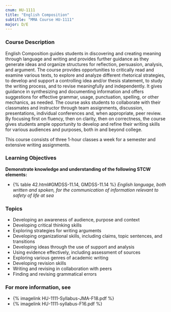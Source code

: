 ```yaml
---
cnum: HU-1111
title: "English Composition"
subtitle: "MMA Course HU-1111"
major: D/E
---
```


### Course Description

English Composition guides students in discovering and creating meaning through language and writing and provides further guidance as they generate ideas and organize structures for reflection, persuasion, analysis, and argument. The course provides opportunities to critically read and examine various texts, to explore and analyze different rhetorical strategies, to develop and support a controlling idea and/or thesis statement, to study the writing process, and to revise meaningfully and independently. It gives guidance in synthesizing and documenting information and offers suggestions for effective grammar, usage, punctuation, spelling, or other mechanics, as needed. The course asks students to collaborate with their classmates and instructor through team assignments, discussion, presentations, individual conferences and, when appropriate, peer review. By focusing first on fluency, then on clarity, then on correctness, the course gives students ample opportunity to develop and refine their writing skills for various audiences and purposes, both in and beyond college.

This course consists of three 1-hour classes a week for a semester and extensive writing assignments.


### Learning Objectives

**Demonstrate knowledge and understanding of the following STCW elements:**

* {% table 42.html#GMDSS-11.14, GMDSS-11.14 %} *English language, both written and spoken, for the communication of information relevant to safety of life at sea*


### Topics

*	Developing an awareness of audience, purpose and context
*	Developing critical thinking skills
*	Exploring strategies for writing arguments
*	Developing organizational skills, including claims, topic sentences, and transitions
*	Developing ideas through the use of support and analysis
*	Using evidence effectively, including assessment of sources
*	Exploring various genres of academic writing
*	Developing revision skills
*	Writing and revising in collaboration with peers
*	Finding and revising grammatical errors



### For more information, see 

* {% imagelink HU-1111-Syllabus-JMA-F18.pdf %} 
* {% imagelink HU-1111-syllabus-F16.pdf %} 



